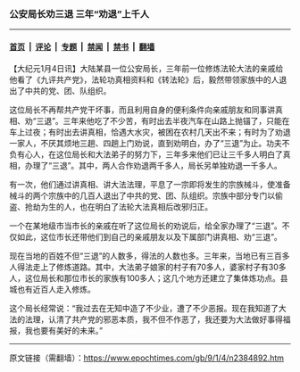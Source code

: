 ### 公安局长劝三退 三年“劝退”上千人

---

#### [首页](../../../..?n2384892) &nbsp;|&nbsp; [评论](../../../../../epoch-comment?n2384892) &nbsp;|&nbsp; [专题](../../../../../epoch-special?n2384892) &nbsp;|&nbsp; [禁闻](../../../../../epoch-news?n2384892) &nbsp;|&nbsp; [禁书](../../../../../books?n2384892) &nbsp;|&nbsp; [翻墙](https://github.com/gfw-breaker/nogfw/blob/master/README.md?n2384892)


<div class="post_content" id="artbody" itemprop="articleBody">
 <!-- article content begin -->
 <p>
  【大纪元1月4日讯】大陆某县一位公安局长，三年前一位修炼法轮大法的亲戚给他看了《九评共产党》，法轮功真相资料和《转法轮》后，毅然带领家族中的人退出了中共的党、团、队组织。
 </p>
 <p>
  这位局长不再帮共产党干坏事，而且利用自身的便利条件向亲戚朋友和同事讲真相、劝“三退”。三年来他吃了不少苦，有时出去半夜汽车在山路上抛锚了，只能在车上过夜；有时出去讲真相，恰遇大水灾，被困在农村几天出不来；有时为了劝退一家人，不厌其烦地三趟、四趟上门劝说，直到劝明白，办了“三退”为止。功夫不负有心人，在这位局长和大法弟子的努力下，三年多来他们已让三千多人明白了真相，办理了“三退”。其中，两人合作劝退两千多人，局长另单独劝退一千多人。
 </p>
 <p>
  有一次，他们通过讲真相、讲大法法理，平息了一宗即将发生的宗族械斗，使准备械斗的两个宗族中的几百人退出了中共的党、团、队组织。宗族中部分专门以偷盗、抢劫为生的人，也在明白了法轮大法真相后改邪归正。
 </p>
 <p>
  一个在某地级市当市长的亲戚在听了这位局长的劝说后，给全家办理了“三退”。不仅如此，这位市长还带他们到自己的亲戚朋友以及下属部门讲真相、劝“三退”。
 </p>
 <p>
  现在当地的百姓不但“三退”的人数多，得法的人数也多。三年来，当地已有三百多人得法走上了修炼道路。其中，大法弟子娘家的村子有70多人，婆家村子有30多人，这位局长和那位市长的家族有100多人；这几个地方还建立了集体炼功点。县城也有近百人走入修炼。
 </p>
 <p>
  这个局长经常说：“我过去在无知中造了不少业，遭了不少恶报。现在我知道了大法的法理，认清了共产党的邪恶本质，我不但不作恶了，我还要为大法做好事得福报，我也要有美好的未来。”
  <font color="#ffffff">
   (http://www.dajiyuan.com)
  </font>
 </p>
 <!-- article content end -->
 <div id="below_article_ad">
 </div>
</div>


---

原文链接（需翻墙）：https://www.epochtimes.com/gb/9/1/4/n2384892.htm